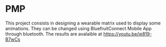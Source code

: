 # PMP
This project consists in designing a wearable matrix used to display some animations. They can be changed using BluefruitConnect Mobile App through bluetooth. The results are avalaible at https://youtu.be/je819-B7wCs
